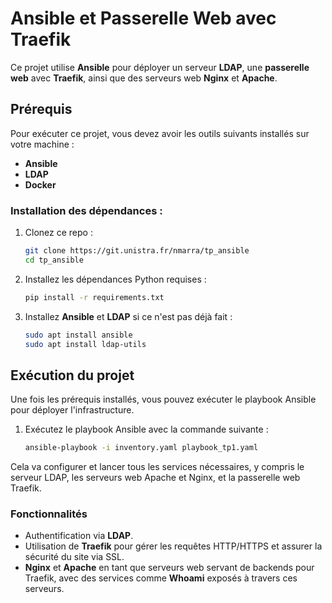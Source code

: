 
# Ansible et Passerelle Web avec Traefik

Ce projet utilise **Ansible** pour déployer un serveur **LDAP**, une **passerelle web** avec **Traefik**, ainsi que des serveurs web **Nginx** et **Apache**. 

## Prérequis

Pour exécuter ce projet, vous devez avoir les outils suivants installés sur votre machine :

- **Ansible**
- **LDAP**
- **Docker**

### Installation des dépendances :

1. Clonez ce repo :
   ```bash
   git clone https://git.unistra.fr/nmarra/tp_ansible
   cd tp_ansible
   ```

2. Installez les dépendances Python requises :
   ```bash
   pip install -r requirements.txt
   ```

3. Installez **Ansible** et **LDAP** si ce n'est pas déjà fait :
   ```bash
   sudo apt install ansible
   sudo apt install ldap-utils
   ```

## Exécution du projet

Une fois les prérequis installés, vous pouvez exécuter le playbook Ansible pour déployer l'infrastructure.

1. Exécutez le playbook Ansible avec la commande suivante :
   ```bash
   ansible-playbook -i inventory.yaml playbook_tp1.yaml
   ```

Cela va configurer et lancer tous les services nécessaires, y compris le serveur LDAP, les serveurs web Apache et Nginx, et la passerelle web Traefik.


### Fonctionnalités

- Authentification via **LDAP**.
- Utilisation de **Traefik** pour gérer les requêtes HTTP/HTTPS et assurer la sécurité du site via SSL.
- **Nginx** et **Apache** en tant que serveurs web servant de backends pour Traefik, avec des services comme **Whoami** exposés à travers ces serveurs.

